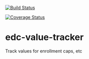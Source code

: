 [![Build Status](https://travis-ci.org/botswana-harvard/edc_tracker.svg?branch=develop)](https://travis-ci.org/botswana-harvard/edc_tracker)

[![Coverage Status](https://coveralls.io/repos/botswana-harvard/edc-tracker/badge.svg?branch=develop&service=github)](https://coveralls.io/github/botswana-harvard/edc-tracker?branch=develop)

# edc-value-tracker
Track values for enrollment caps, etc
